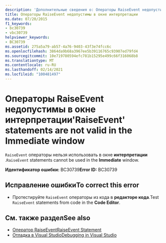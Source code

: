 ```yaml
---
description: 'Дополнительные сведения о: Операторы RaiseEvent недопустимы в окне интерпретации'
title: Операторы RaiseEvent недопустимы в окне интерпретации
ms.date: 07/20/2015
f1_keywords:
- bc30739
- vbc30739
helpviewer_keywords:
- BC30739
ms.assetid: 275a5a79-ab57-4a76-9403-43f3e74fcc6c
ms.openlocfilehash: 3864da9b68a3967ee5b39116765c93907ed79fd4
ms.sourcegitcommit: 10e719780594efc781b15295e499c66f316068b8
ms.translationtype: MT
ms.contentlocale: ru-RU
ms.lasthandoff: 02/14/2021
ms.locfileid: "100481497"
---
```

# <a name="raiseevent-statements-are-not-valid-in-the-immediate-window"></a><span data-ttu-id="0b58e-103">Операторы RaiseEvent недопустимы в окне интерпретации</span><span class="sxs-lookup"><span data-stu-id="0b58e-103">'RaiseEvent' statements are not valid in the Immediate window</span></span>

<span data-ttu-id="0b58e-104">`RaiseEvent` операторы нельзя использовать в окне **интерпретации** .</span><span class="sxs-lookup"><span data-stu-id="0b58e-104">`RaiseEvent` statements cannot be used in the **Immediate** window.</span></span>  
  
 <span data-ttu-id="0b58e-105">**Идентификатор ошибки:** BC30739</span><span class="sxs-lookup"><span data-stu-id="0b58e-105">**Error ID:** BC30739</span></span>  
  
## <a name="to-correct-this-error"></a><span data-ttu-id="0b58e-106">Исправление ошибки</span><span class="sxs-lookup"><span data-stu-id="0b58e-106">To correct this error</span></span>  
  
- <span data-ttu-id="0b58e-107">Протестируйте `RaiseEvent` операторы из кода в **редакторе кода**.</span><span class="sxs-lookup"><span data-stu-id="0b58e-107">Test `RaiseEvent` statements from code in the **Code Editor**.</span></span>  
  
## <a name="see-also"></a><span data-ttu-id="0b58e-108">См. также раздел</span><span class="sxs-lookup"><span data-stu-id="0b58e-108">See also</span></span>

- [<span data-ttu-id="0b58e-109">Оператор RaiseEvent</span><span class="sxs-lookup"><span data-stu-id="0b58e-109">RaiseEvent Statement</span></span>](../language-reference/statements/raiseevent-statement.md)
- [<span data-ttu-id="0b58e-110">Отладка в Visual Studio</span><span class="sxs-lookup"><span data-stu-id="0b58e-110">Debugging in Visual Studio</span></span>](/visualstudio/debugger/debugger-feature-tour)
